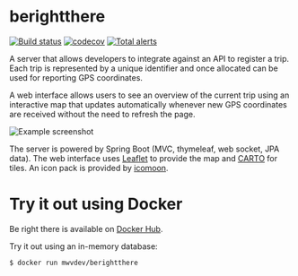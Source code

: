 # berightthere

[![Build status](https://github.com/mwvdev/berightthere/actions/workflows/main.yml/badge.svg)](https://github.com/mwvdev/berightthere/actions/workflows/main.yml)
[![codecov](https://codecov.io/gh/mwvdev/berightthere/branch/master/graph/badge.svg)](https://codecov.io/gh/mwvdev/berightthere)
[![Total alerts](https://img.shields.io/lgtm/alerts/g/mwvdev/berightthere.svg?logo=lgtm&logoWidth=18)](https://lgtm.com/projects/g/mwvdev/berightthere/alerts/)

A server that allows developers to integrate against an API to register a trip. Each trip is represented by a unique identifier and once allocated can be used for reporting GPS coordinates.

A web interface allows users to see an overview of the current trip using an interactive map that updates automatically whenever new GPS coordinates are received without the need to refresh the page.

![Example screenshot](screenshots/map.png)

The server is powered by Spring Boot (MVC, thymeleaf, web socket, JPA data). The web interface uses [Leaflet](http://leafletjs.com) to provide the map and [CARTO](https://carto.com/attribution) for tiles. An icon pack is provided by [icomoon](https://icomoon.io).

# Try it out using Docker
Be right there is available on [Docker Hub](https://hub.docker.com/r/mwvdev/berightthere).

Try it out using an in-memory database:

``` bash
$ docker run mwvdev/berightthere
```